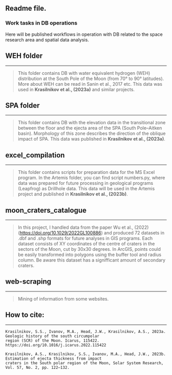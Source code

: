 ## Readme file.
### Work tasks in DB operations
Here will be published workflows in operation with DB related to the space research area and spatial data analysis.


## WEH folder
___
>This folder contains DB with water equivalent hydrogen (WEH) distribution at the South Pole of the Moon (from 70° to 90°
latitudes).
More about WEH can be read in Sanin et al., 2017 etc.
This data was used in **Krasilnikov et al., (2023a)** and similar projects.

## SPA folder
___
>This folder contains DB with the elevation data in the transitional zone between the floor and the ejecta area of the
SPA (South Pole–Aitken basin). Morphology of this zone describes the direction of the oblique impact of SPA.
This data was published in **Krasilnikov et al., (2023a)**.


## excel_compilation
___
>This folder contains scripts for preparation data for the MS Excel program.
In the Artemis folder, you can find script numbers.py, where data was prepared for future processing in geological 
programs (Leapfrog) as Drillhole data.
This data will be used in the Artemis project and published in **Krasilnikov et al., (2023b)**.

## moon_craters_catalogue
___
>In this project, I handled data from the paper Wu et al., (2022) (https://doi.org/10.1029/2022GL100886) and produced 72
datasets in .dbf and .shp formats for future analyses in GIS programs. Each dataset consists of XY coordinates of the 
centre of craters in the sectors of the Moon, cut by 30x30 degrees. In ArcGIS, points could be easily transformed into 
polygons using the buffer tool and radius column.
Be aware this dataset has a signifficant amount of secondary craters.

## web-scraping
___
>Mining of information from some websites.

## How to cite:
___
```
Krasilnikov, S.S., Ivanov, M.A., Head, J.W., Krasilnikov, A.S., 2023a. Geologic history of the south circumpolar 
region (SCR) of the Moon. Icarus, 115422. https://doi.org/10.1016/j.icarus.2022.115422

Krasilnikov, A.S., Krasilnikov, S.S., Ivanov, M.A., Head, J.W., 2023b. Estimation of ejecta thickness from impact 
craters in the South polar region of the Moon, Solar System Research, Vol. 57, No. 2, pp. 122–132.
```
